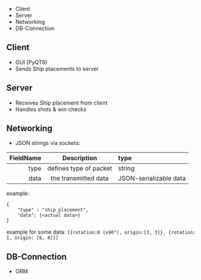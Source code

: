 - Client
- Server
- Networking
- DB-Connection

## Client

- GUI (PyQT6)
- Sends Ship placements to server

## Server

- Receives Ship placement from client
- Handles shots & win checks

## Networking

- JSON strings via sockets:

| FieldName | Description | type |
|---:|:---:|:---|
|type|defines type of packet| string |
| data | the transmitted data | JSON-serializable data |

example:
```
{
	"type" : "ship_placement",
	"data": {<actual data>}
}
```
example for some data:
``[{rotation:0 (x90°), origin:[3, 3]}, {rotation: 1, origin: [6, 8]}]``

## DB-Connection

- ORM 
